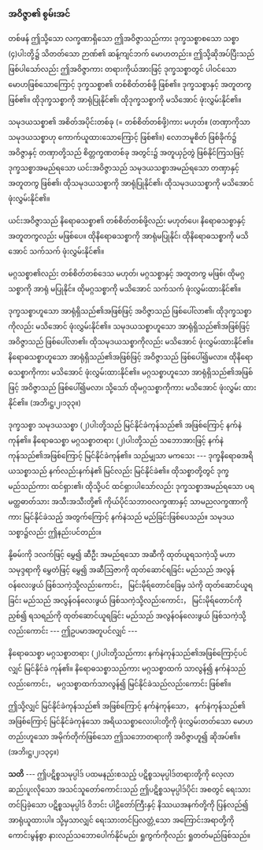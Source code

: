 ### အဝိဇ္ဇာ၏ စွမ်းအင်

တစ်ဖန် ဤသို့သော လက္ခဏာရှိသော ဤအဝိဇ္ဇာသည်ကား ဒုက္ခသစ္စာစသော သစ္စာ (၄)ပါးတို့၌
သိတတ်သော ဉာဏ်၏ ဆန့်ကျင်ဘက် မောဟတည်း။ ဤသို့ဆိုအပ်ပြီးသည် ဖြစ်ပါသော်လည်း ဤအဝိဇ္ဇာကား
တရားကိုယ်အားဖြင့် ဒုက္ခသစ္စာတွင် ပါဝင်သော မောဟဖြစ်သောကြောင့် ဒုက္ခသစ္စာ၏ တစ်စိတ်တစ်ဖို့ ဖြစ်၏။
ဒုက္ခသစ္စာနှင့် အတူတကွ ဖြစ်၏။ ထိုဒုက္ခသစ္စာကို အာရုံပြုနိုင်၏၊ ထိုဒုက္ခသစ္စာကို မသိအောင် ဖုံးလွှမ်းနိုင်၏။

သမုဒယသစ္စာ၏ အစိတ်အပိုင်းတစ်ခု (= တစ်စိတ်တစ်ဖို့)ကား မဟုတ်။ (တဏှာကိုသာ သမုဒယသစ္စာဟု
ကောက်ယူထားသောကြောင့် ဖြစ်၏။) လောဘမူစိတ် ဖြစ်ခိုက်၌ အဝိဇ္ဇာနှင့် တဏှာတို့သည် စိတ္တက္ခဏတစ်ခု
အတွင်း၌ အတူယှဉ်တွဲ ဖြစ်နိုင်ကြသဖြင့် ဒုက္ခသစ္စာအမည်ရသော ယင်းအဝိဇ္ဇာသည် သမုဒယသစ္စာအမည်ရသော
တဏှာနှင့် အတူတကွ ဖြစ်၏၊ ထိုသမုဒယသစ္စာကို အာရုံပြုနိုင်၏၊ ထိုသမုဒယသစ္စာကို မသိအောင် ဖုံးလွှမ်းနိုင်၏။

ယင်းအဝိဇ္ဇာသည် နိရောဓသစ္စာ၏ တစ်စိတ်တစ်ဖို့လည်း မဟုတ်ပေ၊ နိရောဓသစ္စာနှင့် အတူတကွလည်း
မဖြစ်ပေ။ ထိုနိရောဓသစ္စာကို အာရုံမပြုနိုင်၊ ထိုနိရောဓသစ္စာကို မသိအောင် သက်သက် ဖုံးလွှမ်းနိုင်၏။

မဂ္ဂသစ္စာ၏လည်း တစ်စိတ်တစ်ဒေသ မဟုတ်၊ မဂ္ဂသစ္စာနှင့် အတူတကွ မဖြစ်၊ ထိုမဂ္ဂသစ္စာကို အာရုံ
မပြုနိုင်။ ထိုမဂ္ဂသစ္စာကို မသိအောင် သက်သက် ဖုံးလွှမ်းထားနိုင်၏။

ဒုက္ခသစ္စာဟူသော အာရုံရှိသည်၏အဖြစ်ဖြင့် အဝိဇ္ဇာသည် ဖြစ်ပေါ်လာ၏၊ ထိုဒုက္ခသစ္စာကိုလည်း
မသိအောင် ဖုံးလွှမ်းနိုင်၏။ သမုဒယသစ္စာဟူသော အာရုံရှိသည်၏အဖြစ်ဖြင့် အဝိဇ္ဇာသည် ဖြစ်ပေါ်လာ၏၊
ထိုသမုဒယသစ္စာကိုလည်း မသိအောင် ဖုံးလွှမ်းထားနိုင်၏။ နိရောဓသစ္စာဟူသော အာရုံရှိသည်၏အဖြစ်ဖြင့်
အဝိဇ္ဇာသည် ဖြစ်ပေါ်၍မလာ။ ထိုနိရောဓသစ္စာကိုကား မသိအောင် ဖုံးလွှမ်းထားနိုင်၏။ မဂ္ဂသစ္စာဟူသော
အာရုံရှိသည်၏အဖြစ်ဖြင့် အဝိဇ္ဇာသည် ဖြစ်ပေါ်၍မလာ၊ သို့သော် ထိုမဂ္ဂသစ္စာကိုကား မသိအောင် ဖုံးလွှမ်း
ထားနိုင်၏။ (အဘိ၊ဋ္ဌ၊၂၊၁၃၃။)

ဒုက္ခသစ္စာ သမုဒယသစ္စာ (၂)ပါးတို့သည် မြင်နိုင်ခဲကုန်သည်၏ အဖြစ်ကြောင့် နက်နဲကုန်၏။ နိရောဓသစ္စာ
မဂ္ဂသစ္စာတရား (၂)ပါးတို့သည် သဘောအားဖြင့် နက်နဲကုန်သည်၏အဖြစ်ကြောင့် မြင်နိုင်ခဲကုန်၏။ သည်မျှသာ
မကသေး --- ဒုက္ခနိရောဓအရိယသစ္စာသည် နက်လည်းနက်နဲ၏ မြင်လည်း မြင်နိုင်ခဲ၏။ ထိုသစ္စာတို့တွင်
ဒုက္ခမည်သည်ကား ထင်ရှား၏၊ ထိုသို့ပင် ထင်ရှားပါသော်လည်း ဒုက္ခသစ္စာအမည်ရသော ပရမတ္ထဓာတ်သား
အသီးအသီးတို့၏ ကိုယ်ပိုင်သဘာ၀လက္ခဏာနှင့် သာမညလက္ခဏာကိုကား မြင်နိုင်ခဲသည့် အတွက်ကြောင့်
နက်နဲသည် မည်ခြင်းဖြစ်ပေသည်။ သမုဒယသစ္စာ၌လည်း ဤနည်းပင်တည်း။

နို့ဓမ်းကို ဒလက်ဖြင့် မွှေ၍ ဆီဦး အမည်ရသော အဆီကို ထုတ်ယူရသကဲ့သို့ မဟာသမုဒ္ဒရာကို
မွှေတံဖြင့် မွှေ၍ အဆီဩဇာကို ထုတ်ဆောင်ရခြင်း မည်သည် အလွန်ဝန်လေးဖွယ် ဖြစ်သကဲ့သို့လည်းကောင်း，
မြင်းမိုရ်တောင်ခြေမှ သဲကို ထုတ်ဆောင်ယူရခြင်း မည်သည် အလွန်ဝန်လေးဖွယ် ဖြစ်သကဲ့သို့လည်းကောင်း，
မြင်းမိုရ်တောင်ကို ညှစ်၍ ရသရည်ကို ထုတ်ဆောင်ယူရခြင်း မည်သည် အလွန်ဝန်လေးဖွယ် ဖြစ်သကဲ့သို့
လည်းကောင်း --- ဤဥပမာအတူပင်လျှင် ---

နိရောဓသစ္စာ မဂ္ဂသစ္စာတရား (၂)ပါးတို့သည်ကား နက်နဲကုန်သည်၏အဖြစ်ကြောင့်ပင်လျှင် မြင်နိုင်ခဲ
ကုန်၏။ နိရောဓသစ္စာသည်ကား မဂ္ဂသစ္စာထက် သာလွန်၍ နက်နဲသည်လည်းကောင်း， မဂ္ဂသစ္စာထက်သာလွန်၍
မြင်နိုင်ခဲသည်လည်းကောင်း ဖြစ်၏။

ဤသို့လျှင် မြင်နိုင်ခဲကုန်သည်၏ အဖြစ်ကြောင့် နက်နဲကုန်သော， နက်နဲကုန်သည်၏ အဖြစ်ကြောင့်
မြင်နိုင်ခဲကုန်သော အရိယသစ္စာလေးပါးတို့ကို ဖုံးလွှမ်းတတ်သော မောဟတည်းဟူသော အမိုက်တိုက်ဖြစ်သော
ဤသဘောတရားကို အဝိဇ္ဇာဟူ၍ ဆိုအပ်၏။ (အဘိ၊ဋ္ဌ၊၂၊၁၃၄။)

**သတိ** --- ဤပဋိစ္စသမုပ္ပါဒ် ပထမနည်းစသည့် ပဋိစ္စသမုပ္ပါဒ်တရားတို့ကို လေ့လာဆည်းပူးလိုသော
အသင်သူတော်ကောင်းသည် ဤပဋိစ္စသမုပ္ပါဒ်ပိုင်း အစတွင် ရေးသားတင်ပြခဲ့သော ပဋိစ္စသမုပ္ပါဒ် ဝိဘင်း
ပါဠိတော်ကြီးနှင့် နိဿယအနက်တို့ကို ပြန်လည်၍ အာရုံယူထားပါ။ သို့မှသာလျှင် ရေးသားတင်ပြလတ္တံ့သော
အကြောင်းအရာတို့ကို ကောင်းမွန်စွာ နားလည်သဘောပေါက်နိုင်မည်၊ ရှုကွက်ကိုလည်း ရှုတတ်မည်ဖြစ်သည်။
